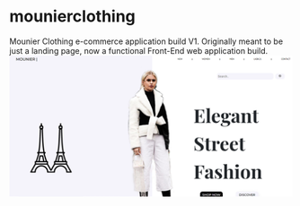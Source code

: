 # mounierclothing
Mounier Clothing e-commerce application build V1. Originally meant to be just a landing page, now a functional Front-End web application build.
![landing cover](https://github.com/nrodriguez04/mounierclothing/blob/master/landingCover.png)
